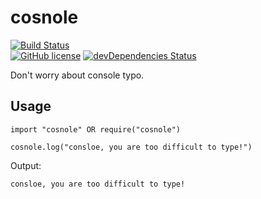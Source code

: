 # cosnole

[![Build Status](https://travis-ci.com/nimjetushar/cosnole.svg?branch=master)](https://travis-ci.com/nimjetushar/cosnole)
<br/>
[![GitHub license](https://img.shields.io/github/license/nimjetushar/cosnole.svg)](https://github.com/nimjetushar/cosnole/blob/master/LICENSE)
[![devDependencies Status](https://david-dm.org/nimjetushar/cosnole/dev-status.svg)](https://david-dm.org/nimjetushar/cosnole?type=dev)

Don't worry about console typo. 

## Usage
```
import "cosnole" OR require("cosnole")

cosnole.log("consloe, you are too difficult to type!")
```

Output:
```
consloe, you are too difficult to type!
```

